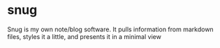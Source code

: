 # snug

Snug is my own note/blog software. It pulls information from markdown files, styles it a little, and presents it in a minimal view
